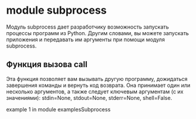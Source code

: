 # module subprocess 

Модуль subprocess дает разработчику возможность запускать процессы программ из Python. Другим словами, вы можете запускать приложения и передавать им аргументы при помощи модуля subprocess. 

## Функция вызова call

Эта функция позволяет вам вызывать другую программу, дожидаться завершения команды и вернуть код возврата. Она принимает один или несколько аргументов, а также следует ключевым аргументам (с их значениями): stdin=None, stdout=None, stderr=None, shell=False.

example 1 in module examplesSubprocess